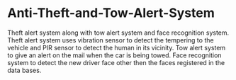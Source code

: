 # Anti-Theft-and-Tow-Alert-System
Theft alert system along with tow alert system and face recognition system. Theft alert system uses vibration sensor to detect the tempering to the vehicle and PIR sensor to detect the human in its vicinity. Tow alert system to give an alert on the mail when the car is being towed. Face recognition system to detect the new driver face other then the faces registered in the data bases.
